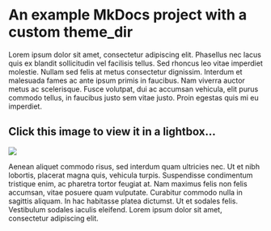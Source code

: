 # An example MkDocs project with a custom theme_dir

Lorem ipsum dolor sit amet, consectetur adipiscing elit. Phasellus nec lacus
quis ex blandit sollicitudin vel facilisis tellus. Sed rhoncus leo vitae
imperdiet molestie. Nullam sed felis at metus consectetur dignissim. Interdum et
malesuada fames ac ante ipsum primis in faucibus. Nam viverra auctor metus ac
scelerisque. Fusce volutpat, dui ac accumsan vehicula, elit purus commodo
tellus, in faucibus justo sem vitae justo. Proin egestas quis mi eu imperdiet.

## Click this image to view it in a lightbox...

<a href="https://unsplash.it/1200/768.jpg?image=250" data-toggle="lightbox" data-title="A random title" data-footer="A custom footer text">
    <img src="https://unsplash.it/300.jpg?image=250" class="img-fluid">
</a>

Aenean aliquet commodo risus, sed interdum quam ultricies nec. Ut et nibh
lobortis, placerat magna quis, vehicula turpis. Suspendisse condimentum
tristique enim, ac pharetra tortor feugiat at. Nam maximus felis non felis
accumsan, vitae posuere quam vulputate. Curabitur commodo nulla in sagittis
aliquam. In hac habitasse platea dictumst. Ut et sodales felis. Vestibulum
sodales iaculis eleifend. Lorem ipsum dolor sit amet, consectetur adipiscing
elit.